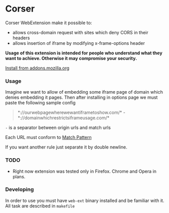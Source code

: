 # Corser

Corser WebExtension make it possible to:

* allows cross-domain request with sites which deny CORS in their headers
* allows insertion of iframe by modifying x-frame-options header

**Usage of this extension is intended for people who understand what they want to achieve. Otherwise it may compromise your security.**

[Install from addons.mozilla.org](https://addons.mozilla.org/en-US/firefox/addon/corser/)

### Usage

Imagine we want to allow of embedding some iframe page of domain which denies embedding it pages.
Then after installing in options page we must paste the following sample config

> \*://ourwebpagewherewewantiframetoshow.com/*
> \-
> \*://domainwhichrestrictsiframeusage.com/*

`-` is a separator between origin urls and match urls

Each URL must conform to [Match Pattern](https://developer.mozilla.org/en-US/Add-ons/WebExtensions/Match_patterns)

If you want another rule just separate it by double newline.

### TODO

* Right now extension was tested only in Firefox. Chrome and Opera in plans.

### Developing

In order to use you must have `web-ext` binary installed and be familiar with it. All task are described in `makefile`
